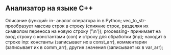 <h2>Анализатор на языке C++</h2>
  Описание функций:
    in- аналог оператора in в Python;
    vec_to_str- преобразует массив строк в строку (слияние строк, разделяя их символом переноса на новую строку ('\n'));
    processing- принимает на вход строку с константами (con) и строку для обработки (inp);
                находит в строке inp: 
                      константы (записывает их в const_arr), 
                      комментарии (записывает их в comm_arr), 
                      другие значения (записывает их в var_arr);
